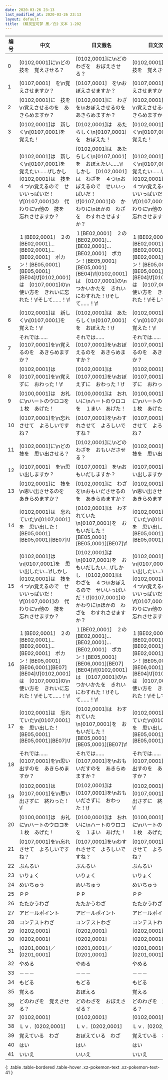 ```yaml
---
date: 2020-03-26 23:13
last_modified_at: 2020-03-26 23:13
layout: default
title: 《精灵宝可梦 黑／白》文本 1-202
---
```

| 编号 | 中文 | 日文假名 | 日文汉字 |
| ---- | ---- | ---- | --- |
| 0 | [0102,0001]に\nどの技を　覚えさせる？ | [0102,0001]に\nどのわざを　おぼえさせる？ | [0102,0001]に\nどの技を　覚えさせる？ |
| 1 | [0107,0001]　を\n覚えさせますか？ | [0107,0001]　を\nおぼえさせますか？ | [0107,0001]　を\n覚えさせますか？ |
| 2 | [0102,0001]に　技を\n覚えさせるのを　あきらめますか？ | [0102,0001]に　わざを\nおぼえさせるのを　あきらめますか？ | [0102,0001]に　技を\n覚えさせるのを　あきらめますか？ |
| 3 | [0102,0001]は　新しく\n[0107,0001]を　覚えた！ | [0102,0001]は　あたらしく\n[0107,0001]を　おぼえた！ | [0102,0001]は　新しく\n[0107,0001]を　覚えた！ |
| 4 | [0102,0001]は　新しく\n[0107,0001]を　覚えたい……\fしかし　[0102,0001]は　技を　４つ\n覚えるので　せいいっぱいだ！\f[0107,0001]の　代わりに\n他の　技を　忘れさせますか？ | [0102,0001]は　あたらしく\n[0107,0001]を　おぼえたい……\fしかし　[0102,0001]は　わざを　４つ\nおぼえるので　せいいっぱいだ！\f[0107,0001]の　かわりに\nほかの　わざを　わすれさせますか？ | [0102,0001]は　新しく\n[0107,0001]を　覚えたい……\fしかし　[0102,0001]は　技を　４つ\n覚えるので　せいいっぱいだ！\f[0107,0001]の　代わりに\n他の　技を　忘れさせますか？ |
| 5 | １[BE02,0001]　２の[BE02,0001]…[BE02,0001]…[BE02,0001]　ポカン！[BE05,0001][BE05,0001][BE04]\f[0102,0001]は　[0107,0001]の\n使い方を　きれいに忘れた！\fそして……！\f | １[BE02,0001]　２の[BE02,0001]…[BE02,0001]…[BE02,0001]　ポカン！[BE05,0001][BE05,0001][BE04]\f[0102,0001]は　[0107,0001]の\nつかいかたを　きれいにわすれた！\fそして……！\f | １[BE02,0001]　２の[BE02,0001]…[BE02,0001]…[BE02,0001]　ポカン！[BE05,0001][BE05,0001][BE04]\f[0102,0001]は　[0107,0001]の\n使い方を　きれいに忘れた！\fそして……！\f |
| 6 | [0102,0001]は　新しく\n[0107,0001]を　覚えた！\f | [0102,0001]は　あたらしく\n[0107,0001]を　おぼえた！\f | [0102,0001]は　新しく\n[0107,0001]を　覚えた！\f |
| 7 | それでは……　[0107,0001]を\n覚えるのを　あきらめますか？ | それでは……　[0107,0001]を\nおぼえるのを　あきらめますか？ | それでは……　[0107,0001]を\n覚えるのを　あきらめますか？ |
| 8 | [0102,0001]は　[0107,0001]を\n覚えずに　おわった！\f | [0102,0001]は　[0107,0001]を\nおぼえずに　おわった！\f | [0102,0001]は　[0107,0001]を\n覚えずに　おわった！\f |
| 9 | [0100,0001]は　お礼に\nハートのウロコを　１枚　あげた！ | [0100,0001]は　おれいに\nハートのウロコを　１まい　あげた！ | [0100,0001]は　お礼に\nハートのウロコを　１枚　あげた！ |
| 10 | [0107,0001]を\n忘れさせて　よろしいですね？ | [0107,0001]を\nわすれさせて　よろしいですね？ | [0107,0001]を\n忘れさせて　よろしいですね？ |
| 11 | [0102,0001]に\nどの技を　思い出させる？ | [0102,0001]に\nどのわざを　おもいださせる？ | [0102,0001]に\nどの技を　思い出させる？ |
| 12 | [0107,0001]　を\n思い出しますか？ | [0107,0001]　を\nおもいだしますか？ | [0107,0001]　を\n思い出しますか？ |
| 13 | [0102,0001]に　技を\n思い出させるのを　あきらめますか？ | [0102,0001]に　わざを\nおもいださせるのを　あきらめますか？ | [0102,0001]に　技を\n思い出させるのを　あきらめますか？ |
| 14 | [0102,0001]は　忘れていた\n[0107,0001]を　思い出した！[BE05,0001][BE05,0001][BE07]\f | [0102,0001]は　わすれていた\n[0107,0001]を　おもいだした！[BE05,0001][BE05,0001][BE07]\f | [0102,0001]は　忘れていた\n[0107,0001]を　思い出した！[BE05,0001][BE05,0001][BE07]\f |
| 15 | [0102,0001]は\n[0107,0001]を　思い出したい…\fしかし　[0102,0001]は　技を　４つ\n覚えるので　せいいっぱいだ！\f[0107,0001]の　代わりに\n他の　技を　忘れさせますか？ | [0102,0001]は\n[0107,0001]を　おもいだしたい…\fしかし　[0102,0001]は　わざを　４つ\nおぼえるので　せいいっぱいだ！\f[0107,0001]の　かわりに\nほかの　わざを　わすれさせますか？ | [0102,0001]は\n[0107,0001]を　思い出したい…\fしかし　[0102,0001]は　技を　４つ\n覚えるので　せいいっぱいだ！\f[0107,0001]の　代わりに\n他の　技を　忘れさせますか？ |
| 16 | １[BE02,0001]　２の[BE02,0001]…[BE02,0001]…[BE02,0001]　ポカン！[BE05,0001][BE06,0001][BE07][BE04]\f[0102,0001]は　[0107,0001]の\n使い方を　きれいに忘れた！\fそして……！\f | １[BE02,0001]　２の[BE02,0001]…[BE02,0001]…[BE02,0001]　ポカン！[BE05,0001][BE06,0001][BE07][BE04]\f[0102,0001]は　[0107,0001]の\nつかいかたを　きれいにわすれた！\fそして……！\f | １[BE02,0001]　２の[BE02,0001]…[BE02,0001]…[BE02,0001]　ポカン！[BE05,0001][BE06,0001][BE07][BE04]\f[0102,0001]は　[0107,0001]の\n使い方を　きれいに忘れた！\fそして……！\f |
| 17 | [0102,0001]は　忘れていた\n[0107,0001]を　思い出した！[BE05,0001][BE05,0001][BE07]\f | [0102,0001]は　わすれていた\n[0107,0001]を　おもいだした！[BE05,0001][BE05,0001][BE07]\f | [0102,0001]は　忘れていた\n[0107,0001]を　思い出した！[BE05,0001][BE05,0001][BE07]\f |
| 18 | それでは……　[0107,0001]を\n思い出すのを　あきらめますか？ | それでは……　[0107,0001]を\nおもいだすのを　あきらめますか？ | それでは……　[0107,0001]を\n思い出すのを　あきらめますか？ |
| 19 | [0102,0001]は　[0107,0001]を\n思い出さずに　終わった！\f | [0102,0001]は　[0107,0001]を\nおもいださずに　おわった！\f | [0102,0001]は　[0107,0001]を\n思い出さずに　終わった！\f |
| 20 | [0100,0001]は　お礼に\nハートのウロコを　１枚　あげた！ | [0100,0001]は　おれいに\nハートのウロコを　１まい　あげた！ | [0100,0001]は　お礼に\nハートのウロコを　１枚　あげた！ |
| 21 | [0107,0001]を\n忘れさせて　よろしいですね？ | [0107,0001]を\nわすれさせて　よろしいですね？ | [0107,0001]を\n忘れさせて　よろしいですね？ |
| 22 | ぶんるい | ぶんるい | ぶんるい |
| 23 | いりょく | いりょく | いりょく |
| 24 | めいちゅう | めいちゅう | めいちゅう |
| 25 | ＰＰ | ＰＰ | ＰＰ |
| 26 | たたかうわざ | たたかうわざ | たたかうわざ |
| 27 | アピールポイント | アピールポイント | アピールポイント |
| 28 | コンテストわざ | コンテストわざ | コンテストわざ |
| 29 | [0202,0001] | [0202,0001] | [0202,0001] |
| 30 | [0202,0001] | [0202,0001] | [0202,0001] |
| 31 | [0201,0001]／[0201,0001] | [0201,0001]／[0201,0001] | [0201,0001]／[0201,0001] |
| 32 | やめる | やめる | やめる |
| 33 | －－－ | －－－ | －－－ |
| 34 | もどる | もどる | もどる |
| 35 | 覚える | おぼえる | 覚える |
| 36 | どのわざを　覚えさせる？ | どのわざを　おぼえさせる？ | どのわざを　覚えさせる？ |
| 37 | [0102,0001] | [0102,0001] | [0102,0001] |
| 38 | Ｌｖ．[0202,0001] | Ｌｖ．[0202,0001] | Ｌｖ．[0202,0001] |
| 39 | 覚えている　わざ | おぼえている　わざ | 覚えている　わざ |
| 40 | はい | はい | はい |
| 41 | いいえ | いいえ | いいえ |
{: .table .table-bordered .table-hover .xz-pokemon-text .xz-pokemon-text-41 }